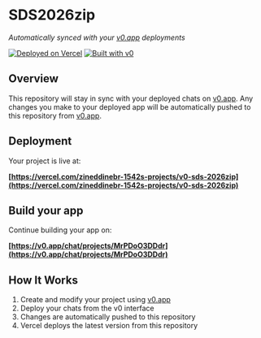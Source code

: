 # SDS2026zip

*Automatically synced with your [v0.app](https://v0.app) deployments*

[![Deployed on Vercel](https://img.shields.io/badge/Deployed%20on-Vercel-black?style=for-the-badge&logo=vercel)](https://vercel.com/zineddinebr-1542s-projects/v0-sds-2026zip)
[![Built with v0](https://img.shields.io/badge/Built%20with-v0.app-black?style=for-the-badge)](https://v0.app/chat/projects/MrPDoO3DDdr)

## Overview

This repository will stay in sync with your deployed chats on [v0.app](https://v0.app).
Any changes you make to your deployed app will be automatically pushed to this repository from [v0.app](https://v0.app).

## Deployment

Your project is live at:

**[https://vercel.com/zineddinebr-1542s-projects/v0-sds-2026zip](https://vercel.com/zineddinebr-1542s-projects/v0-sds-2026zip)**

## Build your app

Continue building your app on:

**[https://v0.app/chat/projects/MrPDoO3DDdr](https://v0.app/chat/projects/MrPDoO3DDdr)**

## How It Works

1. Create and modify your project using [v0.app](https://v0.app)
2. Deploy your chats from the v0 interface
3. Changes are automatically pushed to this repository
4. Vercel deploys the latest version from this repository
